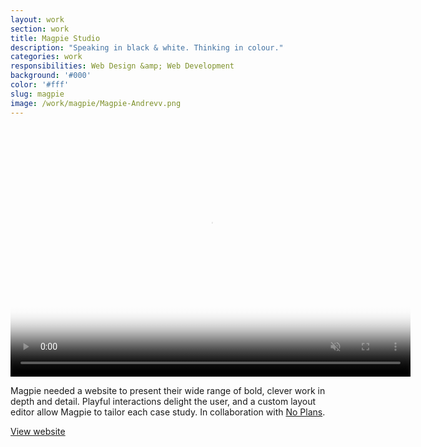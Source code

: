 ```yaml
---
layout: work
section: work
title: Magpie Studio
description: "Speaking in black & white. Thinking in colour."
categories: work
responsibilities: Web Design &amp; Web Development
background: '#000'
color: '#fff'
slug: magpie
image: /work/magpie/Magpie-Andrevv.png
---
```


<div>
  <video muted playsinline id="magpie" class="browser_img" title="Magpie Studio"
    preload="auto" width="640" height="400" poster="{{ site.root }}{{ page.image }}" data-setup="{}">
    <source src="{{ site.root }}/work/magpie/Magpie-Andrevv.mp4" type='video/mp4'>
  </video>
</div>

Magpie needed a website to present their wide range of bold, clever work in depth and detail. Playful interactions delight the user, and a custom layout editor allow Magpie to tailor each case study. In collaboration with <a href="https://no-plans.com/">No Plans</a>.

<a href="http://magpie-studio.com/" class="button" rel="external">View website</a>
